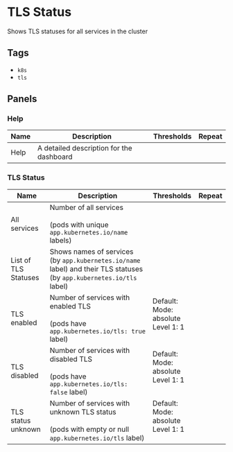 # TLS Status

Shows TLS statuses for all services in the cluster

## Tags

* `k8s`
* `tls`

## Panels

### Help

<!-- markdownlint-disable line-length -->
| Name | Description | Thresholds | Repeat |
| ---- | ----------- | ---------- | ------ |
| Help | A detailed description for the dashboard |  |  |
<!-- markdownlint-enable line-length -->

### TLS Status

<!-- markdownlint-disable line-length -->
| Name | Description | Thresholds | Repeat |
| ---- | ----------- | ---------- | ------ |
| All services | Number of all services<br/><br/>(pods with unique `app.kubernetes.io/name` labels) |  |  |
| List of TLS Statuses | Shows names of services (by `app.kubernetes.io/name` label) and their TLS statuses (by `app.kubernetes.io/tls` label) |  |  |
| TLS enabled | Number of services with enabled TLS<br/><br/>(pods have `app.kubernetes.io/tls: true` label) | Default:<br/>Mode: absolute<br/>Level 1: 1<br/><br/> |  |
| TLS disabled | Number of services with disabled TLS<br/><br/>(pods have `app.kubernetes.io/tls: false` label) | Default:<br/>Mode: absolute<br/>Level 1: 1<br/><br/> |  |
| TLS status unknown | Number of services with unknown TLS status<br/><br/>(pods with empty or null `app.kubernetes.io/tls` label) | Default:<br/>Mode: absolute<br/>Level 1: 1<br/><br/> |  |
<!-- markdownlint-enable line-length -->
